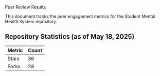  Peer Review Results

This document tracks the peer engagement metrics for the Student Mental Health System repository.

## Repository Statistics (as of May 18, 2025)

| Metric | Count |
|--------|-------|
| Stars  | 36     |
| Forks  | 28    |
